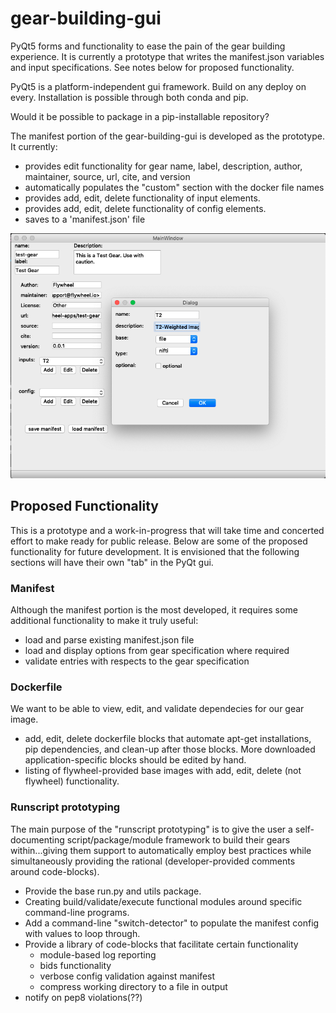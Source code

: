 # gear-building-gui
PyQt5 forms and functionality to ease the pain of the gear building experience.
It is currently a prototype that writes the manifest.json variables and input
specifications.  See notes below for proposed functionality.

PyQt5 is a platform-independent gui framework. Build on any deploy on every. Installation is possible through both conda and pip.

Would it be possible to package in a pip-installable repository?

The manifest portion of the gear-building-gui is developed as the prototype.
It currently:

* provides edit functionality for gear name, label, description, author, maintainer,
source, url, cite, and version
* automatically populates the "custom" section with the docker file names
* provides add, edit, delete functionality of input elements.
* provides add, edit, delete functionality of config elements.
* saves to a 'manifest.json' file

![Crude Ugly Prototype](Screenshot.png "Crude and Ugly Prototype of gear-builder-gui")

## Proposed Functionality

This is a prototype and a work-in-progress that will take time and concerted effort
to make ready for public release. Below are some of the proposed functionality
for future development.  It is envisioned that the following sections will have
their own "tab" in the PyQt gui.

### Manifest

Although the manifest portion is the most developed, it requires some additional functionality to make it truly useful:

* load and parse existing manifest.json file
* load and display options from gear specification where required
* validate entries with respects to the gear specification

### Dockerfile

We want to be able to view, edit, and validate dependecies for our gear image.

* add, edit, delete dockerfile blocks that automate apt-get installations, pip dependencies, and clean-up after those blocks.  More downloaded application-specific blocks should be edited by hand.
* listing of flywheel-provided base images with add, edit, delete (not flywheel) functionality.

### Runscript prototyping

The main purpose of the "runscript prototyping" is to give the user a self-documenting script/package/module framework to build their gears within...giving them support to automatically employ best practices while simultaneously providing the rational (developer-provided comments around code-blocks).

* Provide the base run.py and utils package.
* Creating build/validate/execute functional modules around specific command-line programs.  
* Add a command-line "switch-detector" to populate the manifest config with values to loop through.
* Provide a library of code-blocks that facilitate certain functionality
    - module-based log reporting
    - bids functionality
    - verbose config validation against manifest
    - compress working directory to a file in output
* notify on pep8 violations(??)
